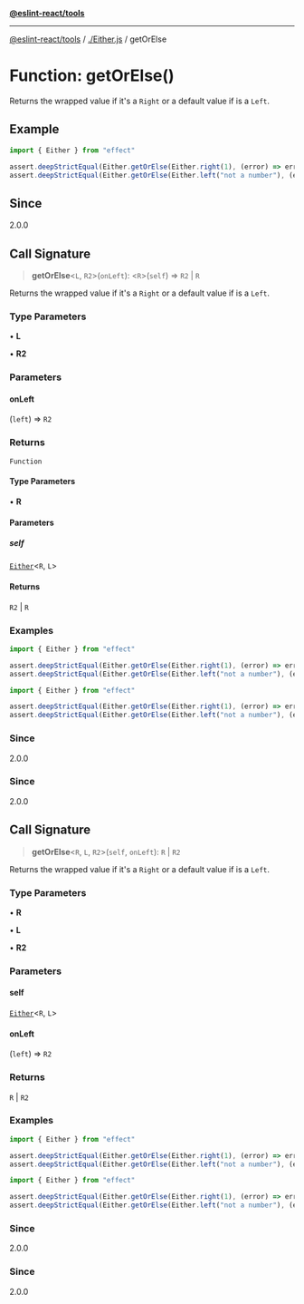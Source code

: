 [**@eslint-react/tools**](../../README.md)

***

[@eslint-react/tools](../../README.md) / [./Either.js](../README.md) / getOrElse

# Function: getOrElse()

Returns the wrapped value if it's a `Right` or a default value if is a `Left`.

## Example

```ts
import { Either } from "effect"

assert.deepStrictEqual(Either.getOrElse(Either.right(1), (error) => error + "!"), 1)
assert.deepStrictEqual(Either.getOrElse(Either.left("not a number"), (error) => error + "!"), "not a number!")
```

## Since

2.0.0

## Call Signature

> **getOrElse**\<`L`, `R2`\>(`onLeft`): \<`R`\>(`self`) => `R2` \| `R`

Returns the wrapped value if it's a `Right` or a default value if is a `Left`.

### Type Parameters

• **L**

• **R2**

### Parameters

#### onLeft

(`left`) => `R2`

### Returns

`Function`

#### Type Parameters

• **R**

#### Parameters

##### self

[`Either`](../type-aliases/Either.md)\<`R`, `L`\>

#### Returns

`R2` \| `R`

### Examples

```ts
import { Either } from "effect"

assert.deepStrictEqual(Either.getOrElse(Either.right(1), (error) => error + "!"), 1)
assert.deepStrictEqual(Either.getOrElse(Either.left("not a number"), (error) => error + "!"), "not a number!")
```

```ts
import { Either } from "effect"

assert.deepStrictEqual(Either.getOrElse(Either.right(1), (error) => error + "!"), 1)
assert.deepStrictEqual(Either.getOrElse(Either.left("not a number"), (error) => error + "!"), "not a number!")
```

### Since

2.0.0

### Since

2.0.0

## Call Signature

> **getOrElse**\<`R`, `L`, `R2`\>(`self`, `onLeft`): `R` \| `R2`

Returns the wrapped value if it's a `Right` or a default value if is a `Left`.

### Type Parameters

• **R**

• **L**

• **R2**

### Parameters

#### self

[`Either`](../type-aliases/Either.md)\<`R`, `L`\>

#### onLeft

(`left`) => `R2`

### Returns

`R` \| `R2`

### Examples

```ts
import { Either } from "effect"

assert.deepStrictEqual(Either.getOrElse(Either.right(1), (error) => error + "!"), 1)
assert.deepStrictEqual(Either.getOrElse(Either.left("not a number"), (error) => error + "!"), "not a number!")
```

```ts
import { Either } from "effect"

assert.deepStrictEqual(Either.getOrElse(Either.right(1), (error) => error + "!"), 1)
assert.deepStrictEqual(Either.getOrElse(Either.left("not a number"), (error) => error + "!"), "not a number!")
```

### Since

2.0.0

### Since

2.0.0
